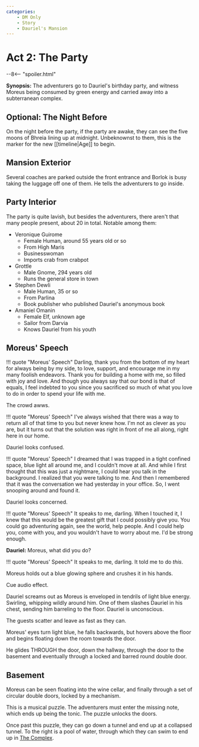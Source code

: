 ```yaml
---
categories:
    - DM Only
    - Story
    - Dauriel's Mansion
---
```

# Act 2: The Party

--8<-- "spoiler.html"

**Synopsis:** The adventurers go to Dauriel's birthday party, and witness Moreus being consumed by green energy and carried away into a subterranean complex.

## Optional: The Night Before

On the night before the party, if the party are awake, they can see the five moons of Bhreia lining up at midnight. Unbeknownst to them, this is the marker for the new [[timeline|Age]] to begin.

## Mansion Exterior

Several coaches are parked outside the front entrance and Borlok is busy taking the luggage off one of them. He tells the adventurers to go inside.

## Party Interior

The party is quite lavish, but besides the adventurers, there aren't that many people present, about 20 in total. Notable among them:

* Veronique Guirome
  * Female Human, around 55 years old or so
  * From High Maris
  * Businesswoman
  * Imports crab from crabpot
* Grottle
  * Male Gnome, 294 years old
  * Runs the general store in town
* Stephen Dewli
  * Male Human, 35 or so
  * From Parlina
  * Book publisher who published Dauriel's anonymous book
* Amaniel Omanin
  * Female Elf, unknown age
  * Sailor from Darvia
  * Knows Dauriel from his youth

## Moreus' Speech

!!! quote "Moreus' Speech"
    Darling, thank you from the bottom of my heart for always being by my side, to love, support, and encourage me in my many foolish endeavors. Thank you for building a home with me, so filled with joy and love. And though you always say that our bond is that of equals, I feel indebted to you since you sacrificed so much of what you love to do in order to spend your life with me.

The crowd awws.

!!! quote "Moreus' Speech"
    I've always wished that there was a way to return all of that time to you but never knew how. I'm not as clever as you are, but it turns out that the solution was right in front of me all along, right here in our home.

Dauriel looks confused.

!!! quote "Moreus' Speech"
    I dreamed that I was trapped in a tight confined space, blue light all around me, and I couldn't move at all. And while I first thought that this was just a nightmare, I could hear you talk in the background. I realized that you were talking to me. And then I remembered that it was the conversation we had yesterday in your office. So, I went snooping around and found it.

Dauriel looks concerned.

!!! quote "Moreus' Speech"
    It speaks to me, darling. When I touched it, I knew that this would be the greatest gift that I could possibly give you. You could go adventuring again, see the world, help people. And I could help you, come with you, and you wouldn't have to worry about me. I'd be strong enough.

**Dauriel:** Moreus, what did you do?

!!! quote "Moreus' Speech"
    It speaks to me, darling. It told me to do *this*.

Moreus holds out a blue glowing sphere and crushes it in his hands.

Cue audio effect.

Dauriel screams out as Moreus is enveloped in tendrils of light blue energy. Swirling, whipping wildly around him. One of them slashes Dauriel in his chest, sending him barreling to the floor. Dauriel is unconscious.

The guests scatter and leave as fast as they can.

Moreus' eyes turn light blue, he falls backwards, but hovers above the floor and begins floating down the room towards the door.

He glides THROUGH the door, down the hallway, through the door to the basement and eventually through a locked and barred round double door.

## Basement

Moreus can be seen floating into the wine cellar, and finally through a set of circular double doors, locked by a mechanism.

This is a musical puzzle. The adventurers must enter the missing note, which ends up being the tonic. The puzzle unlocks the doors.

Once past this puzzle, they can go down a tunnel and end up at a collapsed tunnel. To the right is a pool of water, through which they can swim to end up in [The Complex](../act-3/index.md).
